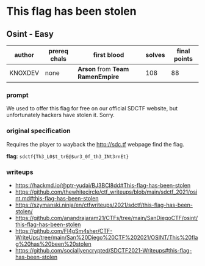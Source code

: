 # This flag has been stolen
## Osint - Easy
| author | prereq chals | first blood | solves | final points |
| --- | --- | --- | --- | --- |
| KNOXDEV | none | **Arson** from **Team RamenEmpire** | 108 | 88 |

### prompt
We used to offer this flag for free on our official SDCTF website, but unfortunately hackers have stolen it. Sorry.

### original specification
Requires the player to wayback the http://sdc.tf webpage find the flag.

**flag**: `sdctf{Th3_L0$t_trE@$ur3_0f_th3_INt3rnEt}`
### writeups
- https://hackmd.io/@ptr-yudai/BJ3BCl8dd#This-flag-has-been-stolen
- https://github.com/thewhitecircle/ctf_writeups/blob/main/sdctf_2021/osint.md#this-flag-has-been-stolen
- https://szymanski.ninja/en/ctfwriteups/2021/sdctf/this-flag-has-been-stolen/
- https://github.com/anandrajaram21/CTFs/tree/main/SanDiegoCTF/osint/this-flag-has-been-stolen
- https://github.com/Fl4gSm4sher/CTF-WriteUps/tree/main/San%20Diego%20CTF%202021/OSINT/This%20flag%20has%20been%20stolen
- https://github.com/sociallyencrypted/SDCTF2021-Writeups#this-flag-has-been-stolen
